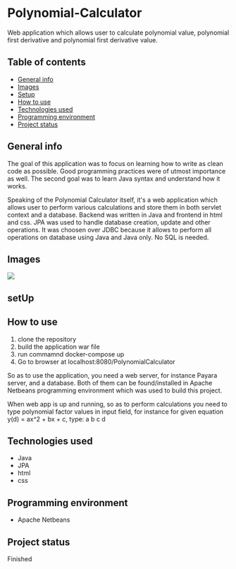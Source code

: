 <h1>Polynomial-Calculator</h1>
<p>Web application which allows user to calculate polynomial value, polynomial first derivative and polynomial first derivative value. 
</p>
<h2>Table of contents</h2>
<ul>
  <li>
    <a href="#generalInfo">General info</a>
  </li>
    <li>
    <a href="#images">Images</a>
  </li>
    <li>
    <a href="#setup">Setup</a>
  </li>
  <li>
    <a href="#howToUse">How to use</a>
  </li>
  <li>
    <a href="#technologies">Technologies used</a>
  </li>
   <li>
    <a href="#environment">Programming environment</a>
  </li>
  <li>
    <a href="#status">Project status</a>
  </li>
  </ul>
  <h2 id="generalInfo">General info</h2>
  <p>The goal of this application was to focus on learning how to write as clean code as possible. Good programming practices were of utmost importance as well.
The second goal was to learn Java syntax and understand how it works.</p>
<p>Speaking of the Polynomial Calculator itself, it's a web application which allows user to perform various calculations and store them in both servlet context 
and a database. Backend was written in Java and frontend in html and css. JPA was used to handle database creation, update and other operations.
It was choosen over JDBC because it allows to perform all operations on database using Java and Java only. No SQL is needed.</p>
<h2 id="images">Images</h2>
   <img src="https://user-images.githubusercontent.com/56251920/154491508-82548965-7dae-4248-83c1-39bd550f61b7.png"></img>
<h2 id="setUp">setUp</h2>
<h2 id="howToUse">How to use</h2>
<ol>
<li>clone the repository</li>
<li>build the application war file</li>
<li>run commamnd docker-compose up</li>
<li>Go to browser at localhost:8080/PolynomialCalculator</li>
</ol>
   <p>So as to use
the application, you need a web server, for instance Payara server, and a database. Both of them can be found/installed in Apache Netbeans
programming environment which was used to build this project.</p>
<p>When web app is up and running, so as to perform calculations you need to type polynomial factor values in input field, for instance
  for given equation y(d) = ax^2 + bx + c, type: a b c d
</p>
  <h2 id="technologies">Technologies used</h2> 
 <ul>
  <li>
   Java
  </li>
  <li>
    JPA
  </li>
   <li>
   html
  </li>
   <li>
   css
  </li>
  </ul>
   <h2 id="environment">Programming environment</h2> 
    <ul>
  <li>
   Apache Netbeans
  </li>
  </ul>
    <h2 id="status">Project status</h2> 
    <p>Finished</p>
  
  
  
